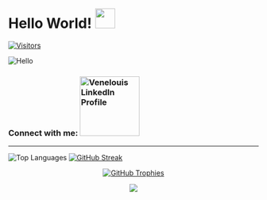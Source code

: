 # Hello World! <img src="https://media.giphy.com/media/hvRJCLFzcasrR4ia7z/giphy.gif" width="40px">
[![Visitors](https://api.visitorbadge.io/api/combined?path=https%3A%2F%2Fgithub.com%2Fvenelouis&label=visitors%20(daily%2Ftotal)%3A&labelColor=%23000000&countColor=%2327b800&labelStyle=upper)](https://visitorbadge.io/status?path=https%3A%2F%2Fgithub.com%2Fvenelouis)

![Hello](https://media.giphy.com/media/MC6eSuC3yypCU/giphy.gif) 
### Connect with me:  <a href="https://www.linkedin.com/in/venelouis/" target="_blank"><img src="https://content.linkedin.com/content/dam/me/business/en-us/amp/brand-site/v2/bg/Chinese-LI-Logo.svg.original.svg" alt="Venelouis LinkedIn Profile" width="120" ></a>
---
<img src="https://github-readme-stats.vercel.app/api/top-langs/?username=venelouis&layout=compact&langs_count=10&theme=radical&custom_title=Top%20Languages" alt="Top Languages" /></a>
[![GitHub Streak](https://streak-stats.demolab.com?user=venelouis&theme=burnt-neon)](https://git.io/streak-stats)

<p align="center"><a href="https://github.com/ryo-ma/github-profile-trophy" target="blank"><img src="https://github-profile-trophy.vercel.app/?username=venelouis&column=4&margin-w=15&margin-h=15&theme=radical" alt="GitHub Trophies" /></a></p>


<p align="center"><img src="https://github-readme-stats.vercel.app/api?username=venelouis&show_icons=true\&show=reviews,discussions_started,discussions_answered,prs_merged,prs_merged_percentage&theme=radical&rank_icon=percentile"/></a></p>

<!-- comentários html:
![Venelouis's GitHub stats](https://github-readme-stats.vercel.app/api?username=venelouis\&show_icons=true\&show=reviews,discussions_started,discussions_answered,prs_merged,prs_merged_percentage&theme=radical&rank_icon=percentile) 

<p align="right"><a href="https://github.com/ryo-ma/github-profile-trophy" target="blank"><img src="https://github-profile-trophy.vercel.app/?username=venelouis&column=4&margin-w=15&margin-h=15&theme=dracula" alt="GitHub Trophies" /></a></p> -->
